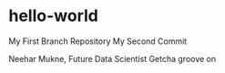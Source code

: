# hello-world
My First Branch Repository
My Second Commit

Neehar Mukne, Future Data Scientist
Getcha groove on



